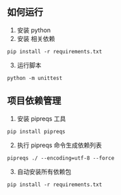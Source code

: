 ## 如何运行
1. 安装 python
2. 安装 相关依赖 
```shell
pip install -r requirements.txt
```
3. 运行脚本
```shell
python -m unittest
```

## 项目依赖管理

1. 安装 pipreqs 工具
```shell
pip install pipreqs
```
2. 执行 pipreqs 命令生成依赖列表
```shell
pipreqs ./ --encoding=utf-8 --force
```
3. 自动安装所有依赖包
```shell
pip install -r requirements.txt
```